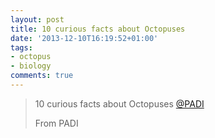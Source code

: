 ```yaml
---
layout: post
title: 10 curious facts about Octopuses
date: '2013-12-10T16:19:52+01:00'
tags:
- octopus
- biology
comments: true
---
```


<blockquote>
  <p>10 curious facts about Octopuses <a href="http://www.padi.com/blog/2013/12/09/10-curious-facts-about-octopuses/?utm_source=rss&utm_medium=rss&utm_campaign=10-curious-facts-about-octopuses">@PADI</a></p>
  <footer>From PADI</footer>
</blockquote>
